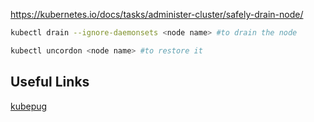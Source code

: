 https://kubernetes.io/docs/tasks/administer-cluster/safely-drain-node/

```sh
kubectl drain --ignore-daemonsets <node name> #to drain the node

kubectl uncordon <node name> #to restore it
```

## Useful Links
[kubepug](https://github.com/kubepug/kubepug)